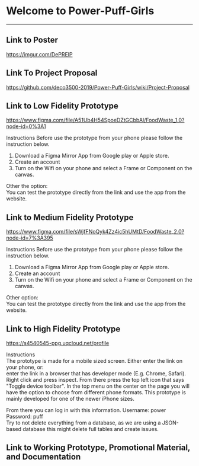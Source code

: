 # Welcome to Power-Puff-Girls
***

## Link to Poster
https://imgur.com/DePRElP

## Link To Project Proposal
https://github.com/deco3500-2019/Power-Puff-Girls/wiki/Project-Proposal

## Link to Low Fidelity Prototype
https://www.figma.com/file/A51Ub4H54SpoeDZtGCbbAl/FoodWaste_1.0?node-id=0%3A1

Instructions
Before use the prototype from your phone please follow the instruction below. 
  1. Download a Figma Mirror App from Google play or Apple store. 
  2. Create an account 
  3. Turn on the Wifi on your phone and select a Frame or Component on the canvas. 

Other the option:  
You can test the prototype directly from the link and use the app from the website. 

## Link to Medium Fidelity Prototype
https://www.figma.com/file/sWjfFNoQyk4Zz4ic5hUMtD/FoodWaste_2.0?node-id=7%3A395

Instructions
Before use the prototype from your phone please follow the instruction below. 
  1. Download a Figma Mirror App from Google play or Apple store. 
  2. Create an account 
  3. Turn on the Wifi on your phone and select a Frame or Component on the canvas. 

Other option:  
You can test the prototype directly from the link and use the app from the website. 

## Link to High Fidelity Prototype
https://s4540545-ppg.uqcloud.net/profile

Instructions  
The prototype is made for a mobile sized screen. Either enter the link on your phone, or:  
enter the link in a browser that has developer mode (E.g. Chrome, Safari). Right click and press inspect. From there press the top left icon that says "Toggle device toolbar". In the top menu on the center on the page you will have the option to choose from different phone formats. This prototype is mainly developed for one of the newer iPhone sizes.   

From there you can log in with this information. 
Username: power  
Password: puff  
Try to not delete everything from a database, as we are using a JSON-based database this might delete full tables and create issues. 

## Link to Working Prototype, Promotional Material, and Documentation  
